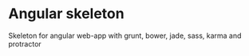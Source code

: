 # Angular skeleton
Skeleton for angular web-app with grunt, bower, jade, sass, karma and protractor

